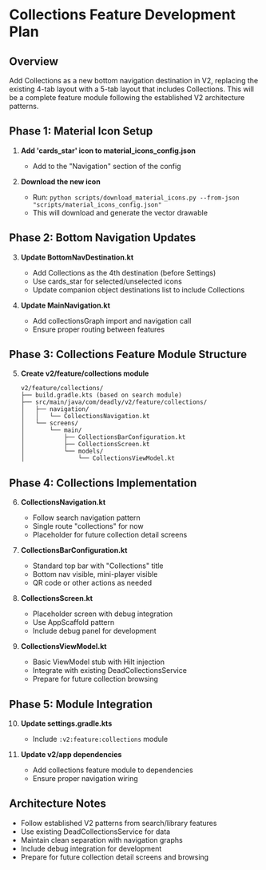 # Collections Feature Development Plan

## Overview
Add Collections as a new bottom navigation destination in V2, replacing the existing 4-tab layout with a 5-tab layout that includes Collections. This will be a complete feature module following the established V2 architecture patterns.

## Phase 1: Material Icon Setup
1. **Add 'cards_star' icon to material_icons_config.json**
   - Add to the "Navigation" section of the config
   
2. **Download the new icon**
   - Run: `python scripts/download_material_icons.py --from-json "scripts/material_icons_config.json"`
   - This will download and generate the vector drawable

## Phase 2: Bottom Navigation Updates
3. **Update BottomNavDestination.kt**
   - Add Collections as the 4th destination (before Settings)
   - Use cards_star for selected/unselected icons
   - Update companion object destinations list to include Collections

4. **Update MainNavigation.kt**
   - Add collectionsGraph import and navigation call
   - Ensure proper routing between features

## Phase 3: Collections Feature Module Structure
5. **Create v2/feature/collections module**
   ```
   v2/feature/collections/
   ├── build.gradle.kts (based on search module)
   ├── src/main/java/com/deadly/v2/feature/collections/
   │   ├── navigation/
   │   │   └── CollectionsNavigation.kt
   │   └── screens/
   │       └── main/
   │           ├── CollectionsBarConfiguration.kt
   │           ├── CollectionsScreen.kt
   │           └── models/
   │               └── CollectionsViewModel.kt
   ```

## Phase 4: Collections Implementation
6. **CollectionsNavigation.kt**
   - Follow search navigation pattern
   - Single route "collections" for now
   - Placeholder for future collection detail screens

7. **CollectionsBarConfiguration.kt**
   - Standard top bar with "Collections" title
   - Bottom nav visible, mini-player visible
   - QR code or other actions as needed

8. **CollectionsScreen.kt**
   - Placeholder screen with debug integration
   - Use AppScaffold pattern
   - Include debug panel for development

9. **CollectionsViewModel.kt**
   - Basic ViewModel stub with Hilt injection
   - Integrate with existing DeadCollectionsService
   - Prepare for future collection browsing

## Phase 5: Module Integration
10. **Update settings.gradle.kts**
    - Include `:v2:feature:collections` module

11. **Update v2/app dependencies**
    - Add collections feature module to dependencies
    - Ensure proper navigation wiring

## Architecture Notes
- Follow established V2 patterns from search/library features
- Use existing DeadCollectionsService for data
- Maintain clean separation with navigation graphs
- Include debug integration for development
- Prepare for future collection detail screens and browsing